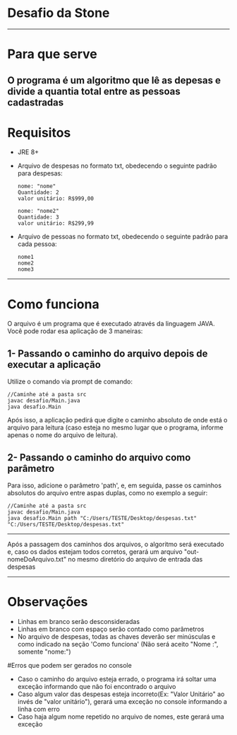 # Desafio da Stone

---

# Para que serve

O programa é um algoritmo que lê as depesas e divide a quantia total entre as pessoas cadastradas
---
# Requisitos
- JRE 8+
- Arquivo de despesas no formato txt, obedecendo o seguinte padrão para despesas:
	```
	nome: "nome"
	Quantidade: 2
	valor unitário: R$999,00
	
	nome: "nome2"
	Quantidade: 3
	valor unitário: R$299,99
	```

- Arquivo de pessoas no formato txt, obedecendo o seguinte padrão para cada pessoa:
	```
	nome1
	nome2
	nome3
---

# Como funciona

O arquivo é um programa que é executado através da linguagem JAVA. Você pode rodar esa aplicação de 3 maneiras:


## 1- Passando o caminho do arquivo depois de executar a aplicação
Utilize o comando via prompt de comando:

	//Caminhe até a pasta src
	javac desafio/Main.java
	java desafio.Main
	
Após isso, a aplicação pedirá que digite o caminho absoluto de onde está o arquivo para leitura (caso esteja no mesmo lugar que o programa, informe apenas o nome do arquivo de leitura).

## 2- Passando o caminho do arquivo como parâmetro
Para isso, adicione o parâmetro 'path', e, em seguida, passe os caminhos absolutos do arquivo entre aspas duplas, como no exemplo a seguir:

	//Caminhe até a pasta src
	javac desafio/Main.java
	java desafio.Main path "C:/Users/TESTE/Desktop/despesas.txt" "C:/Users/TESTE/Desktop/despesas.txt"
	
---

Após a passagem dos caminhos dos arquivos, o algoritmo será executado e, caso os dados estejam todos corretos, gerará um arquivo "out-nomeDoArquivo.txt" no mesmo diretório do arquivo de entrada das despesas


---
# Observações
- Linhas em branco serão desconsideradas
- Linhas em branco com espaço serão contado como parâmetros
- No arquivo de despesas, todas as chaves deverão ser minúsculas e como indicado na seção 'Como funciona' (Não será aceito "Nome :", somente "nome:")

#Erros que podem ser gerados no console
- Caso o caminho do arquivo esteja errado, o programa irá soltar uma exceção informando que não foi encontrado o arquivo
- Caso algum valor das despesas esteja incorreto(Ex: "Valor Unitário" ao invés de "valor unitário"), gerará uma exceção no console informando a linha com erro
- Caso haja algum nome repetido no arquivo de nomes, este gerará uma exceção




